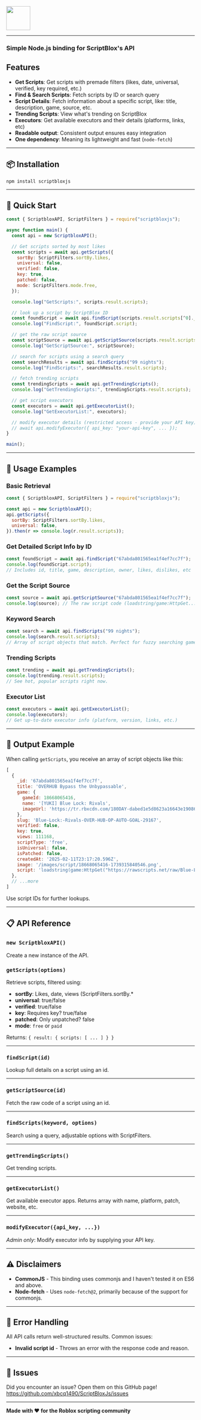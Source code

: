 <img src="./docs/logo.png" style="height:64px;margin-right:32px"/>

***

### Simple Node.js binding for ScriptBlox's API

## Features

- **Get Scripts**: Get scripts with premade filters (likes, date, universal, verified, key required, etc.)
- **Find \& Search Scripts**: Fetch scripts by ID or search query
- **Script Details**: Fetch information about a specific script, like: title, description, game, source, etc.
- **Trending Scripts**: View what's trending on ScriptBlox
- **Executors**: Get available executors and their details (platforms, links, etc)
- **Readable output**: Consistent output ensures easy integration
- **One dependency**: Meaning its lightweight and fast (`node-fetch`)

***

## 📦 Installation

```bash
npm install scriptbloxjs
```


***

## 🚀 Quick Start

```javascript
const { ScriptbloxAPI, ScriptFilters } = require("scriptbloxjs");

async function main() {
  const api = new ScriptbloxAPI();

  // Get scripts sorted by most likes
  const scripts = await api.getScripts({
    sortBy: ScriptFilters.sortBy.likes,
    universal: false,
    verified: false,
    key: true,
    patched: false,
    mode: ScriptFilters.mode.free,
  });

  console.log("GetScripts:", scripts.result.scripts);

  // look up a script by ScriptBlox ID
  const foundScript = await api.findScript(scripts.result.scripts[^0]._id);
  console.log("FindScript:", foundScript.script);

  // get the raw script source
  const scriptSource = await api.getScriptSource(scripts.result.scripts[^0]._id);
  console.log("GetScriptSource:", scriptSource);

  // search for scripts using a search query
  const searchResults = await api.findScripts("99 nights");
  console.log("FindScripts:", searchResults.result.scripts);

  // fetch trending scripts
  const trendingScripts = await api.getTrendingScripts();
  console.log("GetTrendingScripts:", trendingScripts.result.scripts);

  // get script executors
  const executors = await api.getExecutorList();
  console.log("GetExecutorList:", executors);

  // modify executor details (restricted access - provide your API key)
  // await api.modifyExecutor({ api_key: "your-api-key", ... });
}

main();
```


***

## 📖 Usage Examples

### Basic Retrieval

```javascript
const { ScriptbloxAPI, ScriptFilters } = require("scriptbloxjs");

const api = new ScriptbloxAPI();
api.getScripts({
  sortBy: ScriptFilters.sortBy.likes,
  universal: false,
}).then(r => console.log(r.result.scripts));
```


### Get Detailed Script Info by ID

```javascript
const foundScript = await api.findScript("67abda801565ea1f4ef7cc7f");
console.log(foundScript.script);
// Includes id, title, game, description, owner, likes, dislikes, etc
```


### Get the Script Source

```javascript
const source = await api.getScriptSource("67abda801565ea1f4ef7cc7f");
console.log(source); // The raw script code (loadstring/game:HttpGet...)
```


### Keyword Search

```javascript
const search = await api.findScripts("99 nights");
console.log(search.result.scripts);
// Array of script objects that match. Perfect for fuzzy searching games.
```


### Trending Scripts

```javascript
const trending = await api.getTrendingScripts();
console.log(trending.result.scripts);
// See hot, popular scripts right now.
```


### Executor List

```javascript
const executors = await api.getExecutorList();
console.log(executors);
// Get up-to-date executor info (platform, version, links, etc.)
```


***

## 📝 Output Example

When calling `getScripts`, you receive an array of script objects like this:

```js
[
  {
    _id: '67abda801565ea1f4ef7cc7f',
    title: 'OVERHUB Bypass the Unbypassable',
    game: {
      gameId: 18668065416,
      name: '[YUKI] Blue Lock: Rivals',
      imageUrl: 'https://tr.rbxcdn.com/180DAY-dabed1e5d8623a16643e190866c74902/480/270/Image/Png/noFilter'
    },
    slug: 'Blue-Lock:-Rivals-OVER-HUB-OP-AUTO-GOAL-29167',
    verified: false,
    key: true,
    views: 111168,
    scriptType: 'free',
    isUniversal: false,
    isPatched: false,
    createdAt: '2025-02-11T23:17:20.596Z',
    image: '/images/script/18668065416-1739315840546.png',
    script: 'loadstring(game:HttpGet("https://rawscripts.net/raw/Blue-Lock:-Rivals-OVER-HUB-OP-AUTO-GOAL-29167"))()'
  },
  // ...more
]
```

Use script IDs for further lookups.

***

## 📋 API Reference

### `new ScriptbloxAPI()`

Create a new instance of the API.

### `getScripts(options)`

Retrieve scripts, filtered using:

- **sortBy**: Likes, date, views (ScriptFilters.sortBy.*
- **universal**: true/false
- **verified**: true/false
- **key**: Requires key? true/false
- **patched**: Only unpatched? false
- **mode**: `free` or `paid`

Returns:
`{ result: { scripts: [ ... ] } }`

***

### `findScript(id)`

Lookup full details on a script using an id.

***

### `getScriptSource(id)`

Fetch the raw code of a script using an id.

***

### `findScripts(keyword, options)`

Search using a query, adjustable options with ScriptFilters.

***

### `getTrendingScripts()`

Get trending scripts.

***

### `getExecutorList()`

Get available executor apps. Returns array with name, platform, patch, website, etc.

***

### `modifyExecutor({api_key, ...})`

*Admin only*: Modify executor info by supplying your API key.

***

## ⚠️ Disclaimers

- **CommonJS** - This binding uses commonjs and I haven't tested it on ES6 and above.
- **Node-fetch** - Uses `node-fetch@2`, primarily because of the support for commonjs.
***

## 🔧 Error Handling

All API calls return well-structured results. Common issues:

- **Invalid script id** - Throws an error with the response code and reason.

***

## 🐛 Issues

Did you encounter an issue? Open them on this GitHub page! https://github.com/xbcq1490/ScriptBloxJs/issues

***

**Made with ❤️ for the Roblox scripting community**
